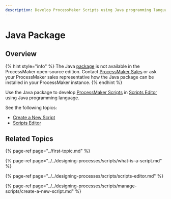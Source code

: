 ```yaml
---
description: Develop ProcessMaker Scripts using Java programming language.
---
```


# Java Package

## Overview

{% hint style="info" %}
The Java [package](../first-topic.md) is not available in the ProcessMaker open-source edition. Contact [ProcessMaker Sales](https://www.processmaker.com/contact/) or ask your ProcessMaker sales representative how the Java package can be installed in your ProcessMaker instance.
{% endhint %}

Use the Java package to develop [ProcessMaker Scripts](../../designing-processes/scripts/what-is-a-script.md) in [Scripts Editor](../../designing-processes/scripts/scripts-editor.md) using Java programming language.

See the following topics:

* [Create a New Script](../../designing-processes/scripts/manage-scripts/create-a-new-script.md#create-a-new-processmaker-script)
* [Scripts Editor](../../designing-processes/scripts/scripts-editor.md)

## Related Topics

{% page-ref page="../first-topic.md" %}

{% page-ref page="../../designing-processes/scripts/what-is-a-script.md" %}

{% page-ref page="../../designing-processes/scripts/scripts-editor.md" %}

{% page-ref page="../../designing-processes/scripts/manage-scripts/create-a-new-script.md" %}

